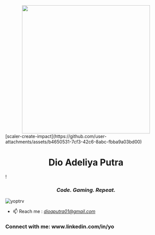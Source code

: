 <div align="center">
  <img src="https://raw.githubusercontent.com/yoptrv/yoptrv/main/assets/9b367061-3079-4a65-a41a-d3fd4dc16be3.png" width="400px" />
</div>
[scaler-create-impact](https://github.com/user-attachments/assets/b4650531-7cf3-42c6-8abc-fbba9a03bd00)
<h1 align="center">Dio Adeliya Putra</h1>!

<h3 align="center"><i>Code. Gaming. Repeat.</i></h3>

<p align="left">
  <img src="https://komarev.com/ghpvc/?username=yoptrv&label=Profile%20views&color=0e75b6&style=flat" alt="yoptrv" />
</p>


- 📫 Reach me : *dioaputra01@gmail.com*


<h3 align="left">Connect with me: www.linkedin.com/in/yo</h3>






